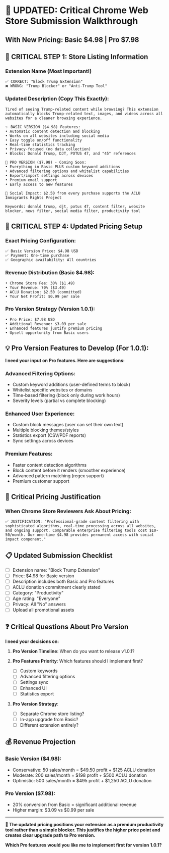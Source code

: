 # 🎯 **UPDATED: Critical Chrome Web Store Submission Walkthrough**
## **With New Pricing: Basic $4.98 | Pro $7.98**

## 🚨 **CRITICAL STEP 1: Store Listing Information**

### **Extension Name** (Most Important!)
```
✅ CORRECT: "Block Trump Extension"
❌ WRONG: "Trump Blocker" or "Anti-Trump Tool"
```

### **Updated Description** (Copy This Exactly):
```
Tired of seeing Trump-related content while browsing? This extension automatically blocks Trump-related text, images, and videos across all websites for a cleaner browsing experience.

✨ BASIC VERSION ($4.98) Features:
• Automatic content detection and blocking
• Works on all websites including social media  
• Easy toggle on/off functionality
• Real-time statistics tracking
• Privacy-focused (no data collection)
• Blocks: Donald Trump, DJT, POTUS 47, and "45" references

🚀 PRO VERSION ($7.98) - Coming Soon:
• Everything in Basic PLUS custom keyword additions
• Advanced filtering options and whitelist capabilities
• Export/import settings across devices
• Premium email support
• Early access to new features

💖 Social Impact: $2.50 from every purchase supports the ACLU Immigrants Rights Project

Keywords: donald trump, djt, potus 47, content filter, website blocker, news filter, social media filter, productivity tool
```

## 🎯 **CRITICAL STEP 4: Updated Pricing Setup**

### **Exact Pricing Configuration**:
```
✅ Basic Version Price: $4.98 USD
✅ Payment: One-time purchase
✅ Geographic availability: All countries
```

### **Revenue Distribution (Basic $4.98)**:
```
• Chrome Store Fee: 30% ($1.49)
• Your Revenue: 70% ($3.49)
• ACLU Donation: $2.50 (committed)
• Your Net Profit: $0.99 per sale
```

### **Pro Version Strategy** (Version 1.0.1):
```
• Pro Price: $7.98 USD
• Additional Revenue: $3.09 per sale
• Enhanced features justify premium pricing
• Upsell opportunity from Basic users
```

## 💡 **Pro Version Features to Develop** (For 1.0.1):

**I need your input on Pro features. Here are suggestions:**

### **Advanced Filtering Options**:
- Custom keyword additions (user-defined terms to block)
- Whitelist specific websites or domains
- Time-based filtering (block only during work hours)
- Severity levels (partial vs complete blocking)

### **Enhanced User Experience**:
- Custom block messages (user can set their own text)
- Multiple blocking themes/styles
- Statistics export (CSV/PDF reports)
- Sync settings across devices

### **Premium Features**:
- Faster content detection algorithms
- Block content before it renders (smoother experience)
- Advanced pattern matching (regex support)
- Premium customer support

## 🚨 **Critical Pricing Justification**

### **When Chrome Store Reviewers Ask About Pricing**:
```
✅ JUSTIFICATION: "Professional-grade content filtering with sophisticated algorithms, real-time processing across all websites, and ongoing support. Comparable enterprise filtering tools cost $10-50/month. Our one-time $4.98 provides permanent access with social impact component."
```

## 📋 **Updated Submission Checklist**

- [ ] Extension name: "Block Trump Extension"
- [ ] Price: $4.98 for Basic version
- [ ] Description includes both Basic and Pro features
- [ ] ACLU donation commitment clearly stated
- [ ] Category: "Productivity" 
- [ ] Age rating: "Everyone"
- [ ] Privacy: All "No" answers
- [ ] Upload all promotional assets

## ❓ **Critical Questions About Pro Version**

**I need your decisions on:**

1. **Pro Version Timeline**: When do you want to release v1.0.1?

2. **Pro Features Priority**: Which features should I implement first?
   - [ ] Custom keywords
   - [ ] Advanced filtering options  
   - [ ] Settings sync
   - [ ] Enhanced UI
   - [ ] Statistics export

3. **Pro Version Strategy**: 
   - [ ] Separate Chrome store listing?
   - [ ] In-app upgrade from Basic?
   - [ ] Different extension entirely?

## 💰 **Revenue Projection**

### **Basic Version ($4.98)**:
- Conservative: 50 sales/month = $49.50 profit + $125 ACLU donation
- Moderate: 200 sales/month = $198 profit + $500 ACLU donation  
- Optimistic: 500 sales/month = $495 profit + $1,250 ACLU donation

### **Pro Version ($7.98)**:
- 20% conversion from Basic = significant additional revenue
- Higher margin: $3.09 vs $0.99 per sale

---

**🎯 The updated pricing positions your extension as a premium productivity tool rather than a simple blocker. This justifies the higher price point and creates clear upgrade path to Pro version.**

**Which Pro features would you like me to implement first for version 1.0.1?**